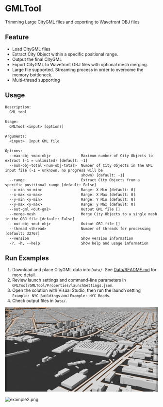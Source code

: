 # GMLTool

Trimming Large CityGML files and exporting to Wavefront OBJ files

## Feature

- Load CityGML files
- Extract City Object within a specific positional range.
- Output the final CityGML
- Export CityGML to Wavefront OBJ files with optional mesh merging.
- Large file supported. Streaming process in order to overcome the memory bottleneck.
- Multi-thread supporting

## Usage

```
Description:
  GML tool

Usage:
  GMLTool <input> [options]

Arguments:
  <input>  Input GML file

Options:
  --max-obj <max-obj>              Maximum number of City Objects to extract (-1 = unlimited) [default: -1]
  --num-obj-total <num-obj-total>  Number of City Objects in the GML input file (-1 = unknown, no progress will be
                                   shown) [default: -1]
  --range                          Extract City Objects from a specific positional range [default: False]
  --x-min <x-min>                  Range: X Min [default: 0]
  --x-max <x-max>                  Range: X Max [default: 0]
  --y-min <y-min>                  Range: Y Min [default: 0]
  --y-max <y-max>                  Range: y Max [default: 0]
  --out-gml <out-gml>              Output GML file []
  --merge-mesh                     Merge City Objects to a single mesh in the OBJ file [default: False]
  --out-obj <out-obj>              Output OBJ file []
  --thread <thread>                Number of threads for processing [default: 32767]
  --version                        Show version information
  -?, -h, --help                   Show help and usage information
```

## Run Examples

1. Download and place CityGML data into `Data/`. See [Data/README.md](Data/README.md) for more detail. 
2. Review launch settings and command-line parameters in `GMLTool/GMLTool/Properties/launchSettings.json`.
3. Open the solution with Visual Studio, then run the launch setting `Example: NYC Buildings` and `Example: NYC Roads`.
4. Check output files in `Data/`.

![example.png](img/example.png)

![example2.png](img/example2.png)

